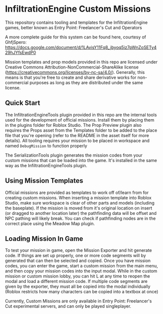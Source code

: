 # InfiltrationEngine Custom Missions
This repository contains tooling and templates for the InfiltrationEngine games, better known as Entry Point: Freelancer's Cut and Operators

A more complete guide for this system can be found here, courtesy of GhfjSpero:
https://docs.google.com/document/d/1LAvisY11Fq8_jbyoq5iz7pWnZoSETy429hJYfsEwdP0

Mission templates and prop models provided in this repo are licensed under Creative Commons Attribution-NonCommercial-ShareAlike license (https://creativecommons.org/licenses/by-nc-sa/4.0/). Generally, this means is that you're free to create and share derivative works for non-commercial purposes as long as they are distributed under the same license.

## Quick Start
The InfiltrationEngineTools plugin provided in this repo are the internal tools used for the development of official missions. Install them by placing them in the plugins folder for Roblox Studio. The Prop Preview plugin also requires the Props asset from the Templates folder to be added to the place file that you're opening (refer to the README in the asset itself for more details). All tooling requires your mission to be placed in workspace and named `DebugMission` to function properly

The SerializationTools plugin generates the mission codes from your custom missions that can be loaded into the game. It's installed in the same way as the InfiltrationEngineTools plugin.

## Using Mission Templates
Official missions are provided as templates to work off of/learn from for creating custom missions. When inserting a mission template into Roblox Studio, make sure workspace is clear of other parts and models (including the baseplate). If the mission is moved from it's original location on insert (or dragged to another location later) the pathfinding data will be offset and NPC pathing will likely break. You can check if pathfinding nodes are in the correct place using the Meadow Map plugin.

## Loading Mission In Game
To test your mission in game, open the Mission Exporter and hit generate code. If things are set up properly, one or more code segments will by generated that can then be selected and copied. Once you have mission codes, you can enter the game, start a custom mission from the main menu, and then copy your mission codes into the input modal. While in the custom mission or custom mission lobby, you can hit L at any time to reopen the modal and load a different mission code. If multiple code segments are given by the exporter, they must all be copied into the modal individually (Roblox restricts how many characters can be copied into a textbox at once)

Currently, Custom Missions are only available in Entry Point: Freelancer's Cut experimental servers, and can only be played singleplayer.
